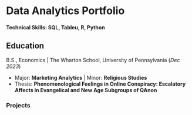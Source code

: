 # Data Analytics Portfolio 

#### Technical Skills: SQL, Tableu, R, Python

## Education 
B.S., Economics | The Wharton School, University of Pennsylvania (_Dec 2023_)
- Major: **Marketing Analytics** | Minor: **Religious Studies**
- Thesis: **Phenomenological Feelings in Online Conspiracy: Escalatory Affects in Evangelical and New Age Subgroups of QAnon**
  
### Projects
